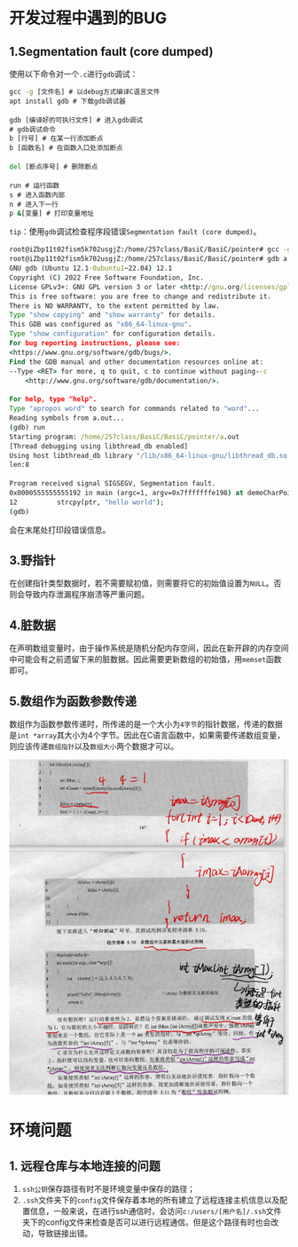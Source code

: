 # 开发过程中遇到的BUG

## 1.Segmentation fault (core dumped) 

使用以下命令对一个`.c`进行`gdb`调试：

```cmd
gcc -g [文件名] # 以debug方式编译C语言文件
apt install gdb # 下载gdb调试器

gdb [编译好的可执行文件] # 进入gdb调试
# gdb调试命令
b [行号] # 在某一行添加断点
b [函数名] # 在函数入口处添加断点

del [断点序号] # 删除断点

run # 运行函数
s # 进入函数内部
n # 进入下一行
p &[变量] # 打印变量地址
```

`tip`：使用`gdb`调试检查程序段错误`Segmentation fault (core dumped)`。

```cmd
root@iZbp11t02fism5k702usgjZ:/home/257class/BasiC/BasiC/pointer# gcc -g demoCharPointer.c
root@iZbp11t02fism5k702usgjZ:/home/257class/BasiC/BasiC/pointer# gdb a.out
GNU gdb (Ubuntu 12.1-0ubuntu1~22.04) 12.1
Copyright (C) 2022 Free Software Foundation, Inc.
License GPLv3+: GNU GPL version 3 or later <http://gnu.org/licenses/gpl.html>
This is free software: you are free to change and redistribute it.
There is NO WARRANTY, to the extent permitted by law.
Type "show copying" and "show warranty" for details.
This GDB was configured as "x86_64-linux-gnu".
Type "show configuration" for configuration details.
For bug reporting instructions, please see:
<https://www.gnu.org/software/gdb/bugs/>.
Find the GDB manual and other documentation resources online at:
--Type <RET> for more, q to quit, c to continue without paging--c
    <http://www.gnu.org/software/gdb/documentation/>.

For help, type "help".
Type "apropos word" to search for commands related to "word"...
Reading symbols from a.out...
(gdb) run
Starting program: /home/257class/BasiC/BasiC/pointer/a.out 
[Thread debugging using libthread_db enabled]
Using host libthread_db library "/lib/x86_64-linux-gnu/libthread_db.so.1".
len:8

Program received signal SIGSEGV, Segmentation fault.
0x0000555555555192 in main (argc=1, argv=0x7fffffffe198) at demoCharPointer.c:12
12          strcpy(ptr, "hello world");
(gdb) 
```

会在末尾处打印段错误信息。

## 3.野指针

在创建指针类型数据时，若不需要赋初值，则需要将它的初始值设置为`NULL`。否则会导致内存泄漏程序崩溃等严重问题。

## 4.脏数据

在声明数组变量时，由于操作系统是随机分配内存空间，因此在新开辟的内存空间中可能会有之前遗留下来的脏数据。因此需要更新数组的初始值，用`memset`函数即可。

## 5.数组作为函数参数传递

数组作为函数参数传递时，所传递的是一个大小为`4字节`的指针数据，传递的数据是`int *array`其大小为4个字节。因此在C语言函数中，如果需要传递数组变量，则应该传递`数组指针`以及`数组大小`两个数据才可以。

![image-20240124201413846](./assets/image-20240124201413846.png)













# 环境问题

## 1. 远程仓库与本地连接的问题

1. `ssh公钥`保存路径有时不是环境变量中保存的路径；
2. `.ssh`文件夹下的`config`文件保存着本地的所有建立了远程连接主机信息以及配置信息，一般来说，在进行ssh通信时，会访问`c:/users/[用户名]/.ssh`文件夹下的config文件来检查是否可以进行远程通信。但是这个路径有时也会改动，导致链接出错。







































